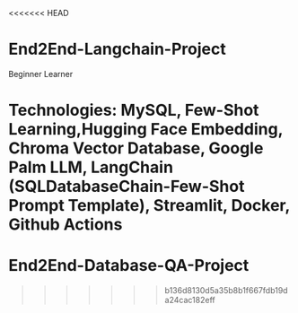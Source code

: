 <<<<<<< HEAD
# End2End-Langchain-Project
Beginner Learner

Technologies: MySQL, Few-Shot Learning,Hugging Face Embedding, Chroma Vector Database, Google Palm LLM, LangChain (SQLDatabaseChain-Few-Shot Prompt Template), Streamlit, Docker, Github Actions
=======
# End2End-Database-QA-Project 
>>>>>>> b136d8130d5a35b8b1f667fdb19da24cac182eff

